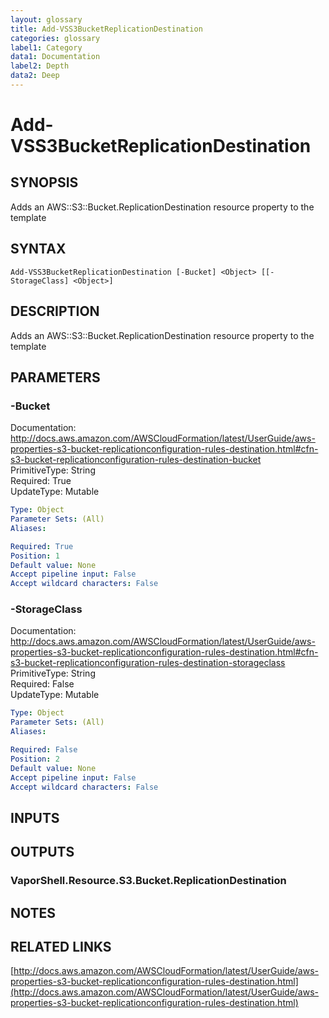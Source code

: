 ```yaml
---
layout: glossary
title: Add-VSS3BucketReplicationDestination
categories: glossary
label1: Category
data1: Documentation
label2: Depth
data2: Deep
---
```


# Add-VSS3BucketReplicationDestination

## SYNOPSIS
Adds an AWS::S3::Bucket.ReplicationDestination resource property to the template

## SYNTAX

```
Add-VSS3BucketReplicationDestination [-Bucket] <Object> [[-StorageClass] <Object>]
```

## DESCRIPTION
Adds an AWS::S3::Bucket.ReplicationDestination resource property to the template

## PARAMETERS

### -Bucket
Documentation: http://docs.aws.amazon.com/AWSCloudFormation/latest/UserGuide/aws-properties-s3-bucket-replicationconfiguration-rules-destination.html#cfn-s3-bucket-replicationconfiguration-rules-destination-bucket    
PrimitiveType: String    
Required: True    
UpdateType: Mutable

```yaml
Type: Object
Parameter Sets: (All)
Aliases: 

Required: True
Position: 1
Default value: None
Accept pipeline input: False
Accept wildcard characters: False
```

### -StorageClass
Documentation: http://docs.aws.amazon.com/AWSCloudFormation/latest/UserGuide/aws-properties-s3-bucket-replicationconfiguration-rules-destination.html#cfn-s3-bucket-replicationconfiguration-rules-destination-storageclass    
PrimitiveType: String    
Required: False    
UpdateType: Mutable

```yaml
Type: Object
Parameter Sets: (All)
Aliases: 

Required: False
Position: 2
Default value: None
Accept pipeline input: False
Accept wildcard characters: False
```

## INPUTS

## OUTPUTS

### VaporShell.Resource.S3.Bucket.ReplicationDestination

## NOTES

## RELATED LINKS

[http://docs.aws.amazon.com/AWSCloudFormation/latest/UserGuide/aws-properties-s3-bucket-replicationconfiguration-rules-destination.html](http://docs.aws.amazon.com/AWSCloudFormation/latest/UserGuide/aws-properties-s3-bucket-replicationconfiguration-rules-destination.html)

